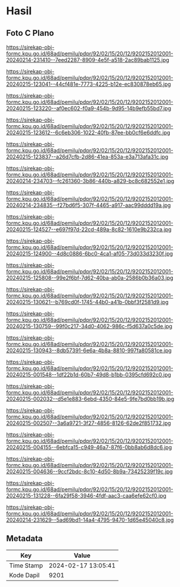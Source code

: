# Hasil

## Foto C Plano

https://sirekap-obj-formc.kpu.go.id/68ad/pemilu/pdpr/92/02/15/20/12/9202152012001-20240214-231410--7eed2287-8909-4e5f-a518-2ac89bab1125.jpg

https://sirekap-obj-formc.kpu.go.id/68ad/pemilu/pdpr/92/02/15/20/12/9202152012001-20240215-123041--44cf481e-7773-4225-b12e-ec830878eb65.jpg

https://sirekap-obj-formc.kpu.go.id/68ad/pemilu/pdpr/92/02/15/20/12/9202152012001-20240215-123220--af0ec602-f0a9-454b-9d95-14b9efb55bd7.jpg

https://sirekap-obj-formc.kpu.go.id/68ad/pemilu/pdpr/92/02/15/20/12/9202152012001-20240215-123612--6c6eb306-1022-40fb-87ee-bb0cf6e6ddfc.jpg

https://sirekap-obj-formc.kpu.go.id/68ad/pemilu/pdpr/92/02/15/20/12/9202152012001-20240215-123837--a26d7cfb-2d86-41ea-853a-e3a713afa31c.jpg

https://sirekap-obj-formc.kpu.go.id/68ad/pemilu/pdpr/92/02/15/20/12/9202152012001-20240214-234703--fc261360-3b86-440b-a829-bc8c682552e1.jpg

https://sirekap-obj-formc.kpu.go.id/68ad/pemilu/pdpr/92/02/15/20/12/9202152012001-20240214-234835--f27bd6f5-307f-4465-a917-aac99dddd19a.jpg

https://sirekap-obj-formc.kpu.go.id/68ad/pemilu/pdpr/92/02/15/20/12/9202152012001-20240215-124527--e697f97d-22cd-489a-8c82-1610e9b232ca.jpg

https://sirekap-obj-formc.kpu.go.id/68ad/pemilu/pdpr/92/02/15/20/12/9202152012001-20240215-124900--4d8c0886-6bc0-4ca1-af05-73d033d3230f.jpg

https://sirekap-obj-formc.kpu.go.id/68ad/pemilu/pdpr/92/02/15/20/12/9202152012001-20240215-125808--99e2f6bf-7d62-40ba-ab0a-2586b0b36a03.jpg

https://sirekap-obj-formc.kpu.go.id/68ad/pemilu/pdpr/92/02/15/20/12/9202152012001-20240215-130621--b769cd0f-1745-44b0-a41b-0bbf3f2581d9.jpg

https://sirekap-obj-formc.kpu.go.id/68ad/pemilu/pdpr/92/02/15/20/12/9202152012001-20240215-130759--99f0c217-34d0-4062-986c-f5d637a0c5de.jpg

https://sirekap-obj-formc.kpu.go.id/68ad/pemilu/pdpr/92/02/15/20/12/9202152012001-20240215-130943--8db57391-6e6a-4b8a-8810-997fa80581ce.jpg

https://sirekap-obj-formc.kpu.go.id/68ad/pemilu/pdpr/92/02/15/20/12/9202152012001-20240215-001548--1df22b1d-60b7-49d8-b1bb-0395cfd692c0.jpg

https://sirekap-obj-formc.kpu.go.id/68ad/pemilu/pdpr/92/02/15/20/12/9202152012001-20240215-002032--d5e1e883-6ebd-4350-84e5-9fe7bd0bb19b.jpg

https://sirekap-obj-formc.kpu.go.id/68ad/pemilu/pdpr/92/02/15/20/12/9202152012001-20240215-002507--3a6a9721-3f27-4856-8126-62de2f851732.jpg

https://sirekap-obj-formc.kpu.go.id/68ad/pemilu/pdpr/92/02/15/20/12/9202152012001-20240215-004155--6ebfca15-c949-46a7-87f6-0bb8ab6d8dc6.jpg

https://sirekap-obj-formc.kpu.go.id/68ad/pemilu/pdpr/92/02/15/20/12/9202152012001-20240215-004636--9ccf2bdc-8c10-4d50-8b9a-73425239f19c.jpg

https://sirekap-obj-formc.kpu.go.id/68ad/pemilu/pdpr/92/02/15/20/12/9202152012001-20240215-131228--6fa29f58-3946-4fdf-aac3-caa6efe62cf0.jpg

https://sirekap-obj-formc.kpu.go.id/68ad/pemilu/pdpr/92/02/15/20/12/9202152012001-20240214-231629--5ad69bd1-14a4-4795-9470-1d65e45040c8.jpg


## Metadata

| Key        | Value               |
| ---------- | ------------------- |
| Time Stamp | 2024-02-17 13:05:41 |
| Kode Dapil | 9201                |



